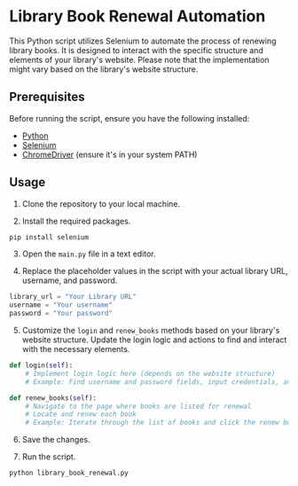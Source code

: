 # Library Book Renewal Automation

This Python script utilizes Selenium to automate the process of renewing library books. It is designed to interact with the specific structure and elements of your library's website. Please note that the implementation might vary based on the library's website structure.

## Prerequisites

Before running the script, ensure you have the following installed:

- [Python](https://www.python.org/downloads/)
- [Selenium](https://pypi.org/project/selenium/)
- [ChromeDriver](https://sites.google.com/chromium.org/driver/) (ensure it's in your system PATH)


## Usage

1. Clone the repository to your local machine.


2. Install the required packages.

```bash
pip install selenium
```

3. Open the `main.py` file in a text editor.

4. Replace the placeholder values in the script with your actual library URL, username, and password.

```python
library_url = "Your Library URL"
username = "Your username"
password = "Your password"
```

5. Customize the `login` and `renew_books` methods based on your library's website structure. Update the login logic and actions to find and interact with the necessary elements.

```python
def login(self):
    # Implement login logic here (depends on the website structure)
    # Example: Find username and password fields, input credentials, and click login button

def renew_books(self):
    # Navigate to the page where books are listed for renewal
    # Locate and renew each book
    # Example: Iterate through the list of books and click the renew button for each
```

6. Save the changes.

7. Run the script.

```bash
python library_book_renewal.py
```